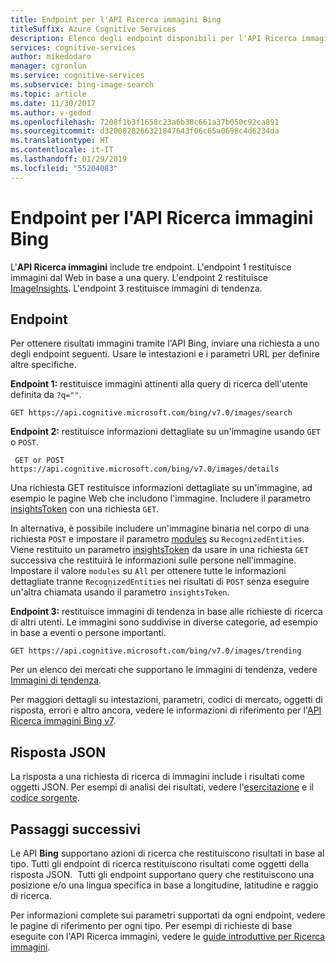 ```yaml
---
title: Endpoint per l'API Ricerca immagini Bing
titleSuffix: Azure Cognitive Services
description: Elenco degli endpoint disponibili per l'API Ricerca immagini Bing.
services: cognitive-services
author: mikedodaro
manager: cgronlun
ms.service: cognitive-services
ms.subservice: bing-image-search
ms.topic: article
ms.date: 11/30/2017
ms.author: v-gedod
ms.openlocfilehash: 7208f1b3f1658c23a6b38c661a37b050c92ca891
ms.sourcegitcommit: d3200828266321847643f06c65a0698c4d6234da
ms.translationtype: HT
ms.contentlocale: it-IT
ms.lasthandoff: 01/29/2019
ms.locfileid: "55204083"
---
```

# <a name="endpoints-for-the-bing-image-search-api"></a>Endpoint per l'API Ricerca immagini Bing

L'**API Ricerca immagini** include tre endpoint.  L'endpoint 1 restituisce immagini dal Web in base a una query. L'endpoint 2 restituisce [ImageInsights](https://docs.microsoft.com/rest/api/cognitiveservices/bing-images-api-v7-reference#imageinsightsresponse).  L'endpoint 3 restituisce immagini di tendenza.
## <a name="endpoints"></a>Endpoint
Per ottenere risultati immagini tramite l'API Bing, inviare una richiesta a uno degli endpoint seguenti. Usare le intestazioni e i parametri URL per definire altre specifiche.

**Endpoint 1:** restituisce immagini attinenti alla query di ricerca dell'utente definita da `?q=""`.
```
GET https://api.cognitive.microsoft.com/bing/v7.0/images/search
```

**Endpoint 2:** restituisce informazioni dettagliate su un'immagine usando `GET` o `POST`.
```
 GET or POST https://api.cognitive.microsoft.com/bing/v7.0/images/details
```
Una richiesta GET restituisce informazioni dettagliate su un'immagine, ad esempio le pagine Web che includono l'immagine. Includere il parametro [insightsToken](https://docs.microsoft.com/rest/api/cognitiveservices/bing-images-api-v7-reference#insightstoken) con una richiesta `GET`.

In alternativa, è possibile includere un'immagine binaria nel corpo di una richiesta `POST` e impostare il parametro [modules](https://docs.microsoft.com/rest/api/cognitiveservices/bing-images-api-v7-reference#modulesrequested) su `RecognizedEntities`. Viene restituito un parametro [insightsToken](https://docs.microsoft.com/rest/api/cognitiveservices/bing-images-api-v5-reference#insightstoken) da usare in una richiesta `GET` successiva che restituirà le informazioni sulle persone nell'immagine.  Impostare il valore `modules` su `All` per ottenere tutte le informazioni dettagliate tranne `RecognizedEntities` nei risultati di `POST` senza eseguire un'altra chiamata usando il parametro `insightsToken`.


**Endpoint 3:** restituisce immagini di tendenza in base alle richieste di ricerca di altri utenti. Le immagini sono suddivise in diverse categorie, ad esempio in base a eventi o persone importanti.
```
GET https://api.cognitive.microsoft.com/bing/v7.0/images/trending
```

Per un elenco dei mercati che supportano le immagini di tendenza, vedere [Immagini di tendenza](https://docs.microsoft.com/azure/cognitive-services/bing-image-search/trending-images).

Per maggiori dettagli su intestazioni, parametri, codici di mercato, oggetti di risposta, errori e altro ancora, vedere le informazioni di riferimento per l'[API Ricerca immagini Bing v7](https://docs.microsoft.com/rest/api/cognitiveservices/bing-images-api-v7-reference).
## <a name="response-json"></a>Risposta JSON
La risposta a una richiesta di ricerca di immagini include i risultati come oggetti JSON. Per esempi di analisi dei risultati, vedere l'[esercitazione](https://docs.microsoft.com/azure/cognitive-services/bing-image-search/tutorial-bing-image-search-single-page-app) e il [codice sorgente](https://docs.microsoft.com/azure/cognitive-services/bing-image-search/tutorial-bing-image-search-single-page-app-source).

## <a name="next-steps"></a>Passaggi successivi
Le API **Bing** supportano azioni di ricerca che restituiscono risultati in base al tipo. Tutti gli endpoint di ricerca restituiscono risultati come oggetti della risposta JSON.  Tutti gli endpoint supportano query che restituiscono una posizione e/o una lingua specifica in base a longitudine, latitudine e raggio di ricerca.

Per informazioni complete sui parametri supportati da ogni endpoint, vedere le pagine di riferimento per ogni tipo.
Per esempi di richieste di base eseguite con l'API Ricerca immagini, vedere le [guide introduttive per Ricerca immagini](https://docs.microsoft.com/azure/cognitive-services/bing-image-search/search-the-web).
